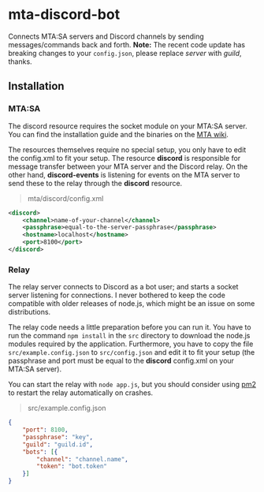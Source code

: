 # mta-discord-bot
Connects MTA:SA servers and Discord channels by sending messages/commands back and forth.
**Note:** The recent code update has breaking changes to your `config.json`, please replace _server_ with _guild_, thanks.

## Installation

### MTA:SA
The discord resource requires the socket module on your MTA:SA server. You can find the installation guide
and the binaries on the [MTA wiki](https://wiki.multitheftauto.com/wiki/Modules/Sockets).

The resources themselves require no special setup, you only have to edit the config.xml to fit your setup.
The resource **discord** is responsible for message transfer between your MTA server and the Discord relay.
On the other hand, **discord-events** is listening for events on the MTA server to send these to the relay
through the **discord** resource.

> mta/discord/config.xml
```xml
<discord>
    <channel>name-of-your-channel</channel>
    <passphrase>equal-to-the-server-passphrase</passphrase>
    <hostname>localhost</hostname>
    <port>8100</port>
</discord>
```

### Relay
The relay server connects to Discord as a bot user; and starts a socket server listening for connections. I never
bothered to keep the code compatible with older releases of node.js, which might be an issue on some distributions.

The relay code needs a little preparation before you can run it. You have to run the command `npm install` in the `src`
directory to download the node.js modules required by the application. Furthermore, you have to copy the file
`src/example.config.json` to `src/config.json` and edit it to fit your setup
(the passphrase and port must be equal to the **discord** config.xml on your MTA:SA server).

You can start the relay with `node app.js`, but you should consider using [pm2](https://github.com/Unitech/pm2) to restart
the relay automatically on crashes.

> src/example.config.json
```json
{
    "port": 8100,
    "passphrase": "key",
    "guild": "guild.id",
    "bots": [{
        "channel": "channel.name",
        "token": "bot.token"
    }]
}
```
